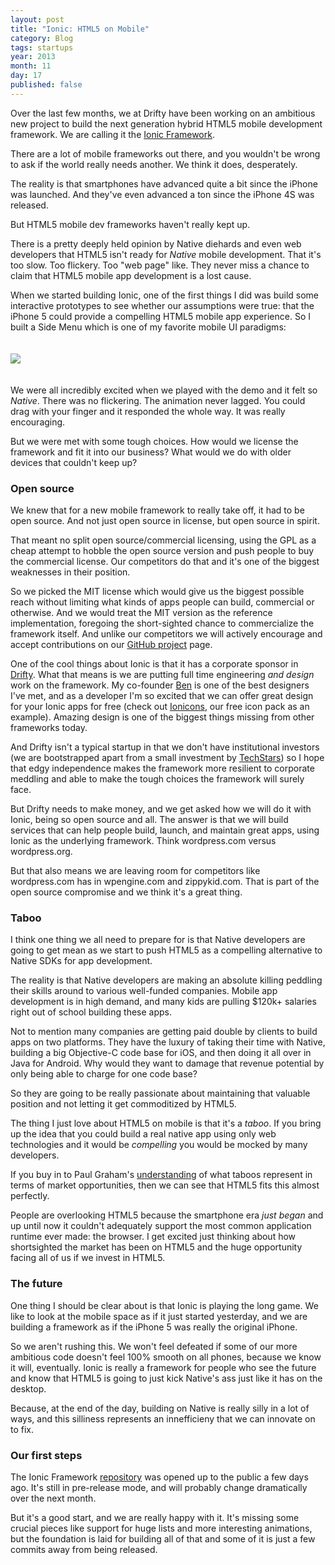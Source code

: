 ```yaml
---
layout: post
title: "Ionic: HTML5 on Mobile"
category: Blog
tags: startups
year: 2013
month: 11
day: 17
published: false
---
```


Over the last few months, we at Drifty have been working on an ambitious new project to build the next generation hybrid HTML5 mobile development framework. We are calling it the [Ionic Framework](http://ionicframework.com/).

There are a lot of mobile frameworks out there, and you wouldn't be wrong to ask if the world really needs another. We think it does, desperately.

The reality is that smartphones have advanced quite a bit since the iPhone was launched. And they've even advanced a ton since the iPhone 4S was released.

But HTML5 mobile dev frameworks haven't really kept up.

There is a pretty deeply held opinion by Native diehards and even web developers that HTML5 isn't ready for *Native* mobile development. That it's too slow. Too flickery. Too "web page" like. They never miss a chance to claim that HTML5 mobile app development is a lost cause.

When we started building Ionic, one of the first things I did was build some interactive prototypes to see whether our assumptions were true: that the iPhone 5 could provide a compelling HTML5 mobile app experience. So I built a Side Menu which is one of my favorite mobile UI paradigms:

<img src="http://ionicframework.com.s3.amazonaws.com/docs/controllers/sidemenu.gif" style="margin: 20px 0px">

We were all incredibly excited when we played with the demo and it felt so *Native*. There was no flickering. The animation never lagged. You could drag with your finger and it responded the whole way. It was really encouraging.

But we were met with some tough choices. How would we license the framework and fit it into our business? What would we do with older devices that couldn't keep up?

### Open source 

We knew that for a new mobile framework to really take off, it had to be open source. And not just open source in license, but open source in spirit.

That meant no split open source/commercial licensing, using the GPL as a cheap attempt to hobble the open source version and push people to buy the commercial license. Our competitors do that and it's one of the biggest weaknesses in their position.

So we picked the MIT license which would give us the biggest possible reach without limiting what kinds of apps people can build, commercial or otherwise. And we would treat the MIT version as the reference implementation, foregoing the short-sighted chance to commercialize the framework itself.  And unlike our competitors we will actively encourage and accept contributions on our [GitHub project](http://github.com/driftyco/ionic) page.

One of the cool things about Ionic is that it has a corporate sponsor in [Drifty](http://drifty.com/). What that means is we are putting full time engineering *and design* work on the framework. My co-founder [Ben](http://twitter.com/helloimben) is one of the best designers I've met, and as a developer I'm so excited that we can offer great design for your Ionic apps for free (check out [Ionicons](http://ionicons.com/), our free icon pack as an example). Amazing design is one of the biggest things missing from other frameworks today.

And Drifty isn't a typical startup in that we don't have institutional investors (we are bootstrapped apart from a small investment by [TechStars](http://techstars.com/)) so I hope that edgy independence makes the framework more resilient to corporate meddling and able to make the tough choices the framework will surely face.

But Drifty needs to make money, and we get asked how we will do it with Ionic, being so open source and all. The answer is that we will build services that can help people build, launch, and maintain great apps, using Ionic as the underlying framework. Think wordpress.com versus wordpress.org.

But that also means we are leaving room for competitors like wordpress.com has in wpengine.com and zippykid.com. That is part of the open source compromise and we think it's a great thing.

### Taboo

I think one thing we all need to prepare for is that Native developers are going to get mean as we start to push HTML5 as a compelling alternative to Native SDKs for app development.

The reality is that Native developers are making an absolute killing peddling their skills around to various well-funded companies. Mobile app development is in high demand, and many kids are pulling $120k+ salaries right out of school building these apps.

Not to mention many companies are getting paid double by clients to build apps on two platforms. They have the luxury of taking their time with Native, building a big Objective-C code base for iOS, and then doing it all over in Java for Android. Why would they want to damage that revenue potential by only being able to charge for one code base?

So they are going to be really passionate about maintaining that valuable position and not letting it get commoditized by HTML5.

The thing I just love about HTML5 on mobile is that it's a *taboo*. If you bring up the idea that you could build a real native app using only web technologies and it would be *compelling* you would be mocked by many developers.

If you buy in to Paul Graham's [understanding](http://paulgraham.com/say.html) of what taboos represent in terms of market opportunities, then we can see that HTML5 fits this almost perfectly.

People are overlooking HTML5 because the smartphone era *just began* and up until now it couldn't adequately support the most common application runtime ever made: the browser. I get excited just thinking about how shortsighted the market has been on HTML5 and the huge opportunity facing all of us if we invest in HTML5.

### The future

One thing I should be clear about is that Ionic is playing the long game. We like to look at the mobile space as if it just started yesterday, and we are building a framework as if the iPhone 5 was really the original iPhone.

So we aren't rushing this. We won't feel defeated if some of our more ambitious code doesn't feel 100% smooth on all phones, because we know it will, eventually. Ionic is really a framework for people who see the future and know that HTML5 is going to just kick Native's ass just like it has on the desktop.

Because, at the end of the day, building on Native is really silly in a lot of ways, and this silliness represents an innefficieny that we can innovate on to fix.

### Our first steps

The Ionic Framework [repository](http://github.com/driftyco/ionic) was opened up to the public a few days ago. It's still in pre-release mode, and will probably change dramatically over the next month.

But it's a good start, and we are really happy with it. It's missing some crucial pieces like support for huge lists and more interesting animations, but the foundation is laid for building all of that and some of it is just a few commits away from being released.
